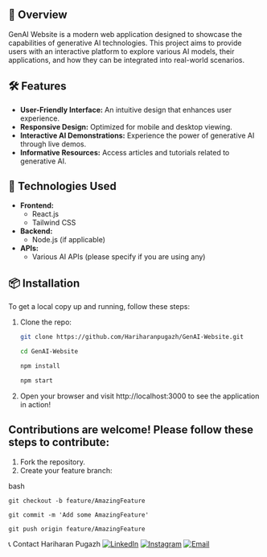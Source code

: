 ## 🌟 Overview
GenAI Website is a modern web application designed to showcase the capabilities of generative AI technologies. This project aims to provide users with an interactive platform to explore various AI models, their applications, and how they can be integrated into real-world scenarios.

## 🛠️ Features
- **User-Friendly Interface:** An intuitive design that enhances user experience.
- **Responsive Design:** Optimized for mobile and desktop viewing.
- **Interactive AI Demonstrations:** Experience the power of generative AI through live demos.
- **Informative Resources:** Access articles and tutorials related to generative AI.

## 🚀 Technologies Used
- **Frontend:** 
  - React.js
  - Tailwind CSS
- **Backend:** 
  - Node.js (if applicable)
- **APIs:** 
  - Various AI APIs (please specify if you are using any)

## 📦 Installation

To get a local copy up and running, follow these steps:

1. Clone the repo:
   ```bash
   git clone https://github.com/Hariharanpugazh/GenAI-Website.git

   cd GenAI-Website
   
   npm install

   npm start

2. Open your browser and visit http://localhost:3000 to see the application in action!

## Contributions are welcome! Please follow these steps to contribute:

1. Fork the repository.
2. Create your feature branch:

bash
    
    git checkout -b feature/AmazingFeature

    git commit -m 'Add some AmazingFeature'

    git push origin feature/AmazingFeature

📞 Contact
Hariharan Pugazh
[![LinkedIn](https://img.shields.io/badge/LinkedIn-%230077B5.svg?logo=linkedin&logoColor=white)](https://linkedin.com/in/hariharan-z)
[![Instagram](https://img.shields.io/badge/Instagram-%23E4405F.svg?logo=Instagram&logoColor=white)](https://instagram.com/harlee28)
[![Email](https://img.shields.io/badge/Email-white?logo=Gmail&logoColor=black)](hariharanpugazh@gmail.com)
 
